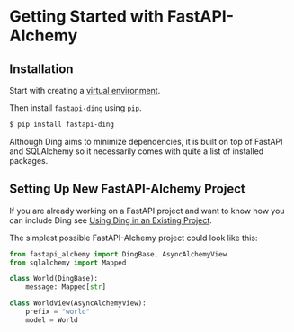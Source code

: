 # Getting Started with FastAPI-Alchemy

## Installation

Start with creating a [virtual environment](https://fastapi.tiangolo.com/virtual-environments/#activate-the-virtual-environment).

Then install `fastapi-ding` using `pip`.

```bash
$ pip install fastapi-ding
```
Although Ding aims to minimize dependencies, it is built on top of FastAPI and SQLAlchemy so it necessarily comes with quite a list of installed packages.

## Setting Up New FastAPI-Alchemy Project

If you are already working on a FastAPI project and want to know how you can include Ding see [Using Ding in an Existing Project](existing.md).

The simplest possible FastAPI-Alchemy project could look like this:
```python
from fastapi_alchemy import DingBase, AsyncAlchemyView
from sqlalchemy import Mapped

class World(DingBase):
    message: Mapped[str]

class WorldView(AsyncAlchemyView):
    prefix = "world"
    model = World
```



